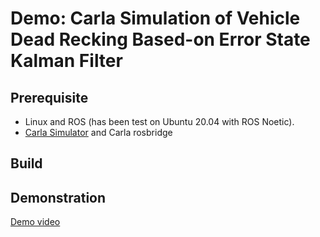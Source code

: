 # Demo: Carla Simulation of Vehicle Dead Recking Based-on Error State Kalman Filter

## Prerequisite
* Linux and ROS (has been test on Ubuntu 20.04 with ROS Noetic).
* [Carla Simulator](http://carla.readthedocs.io/en/latest/start_quickstart/) and Carla rosbridge
## Build

## Demonstration
[Demo video](http:youtube)
